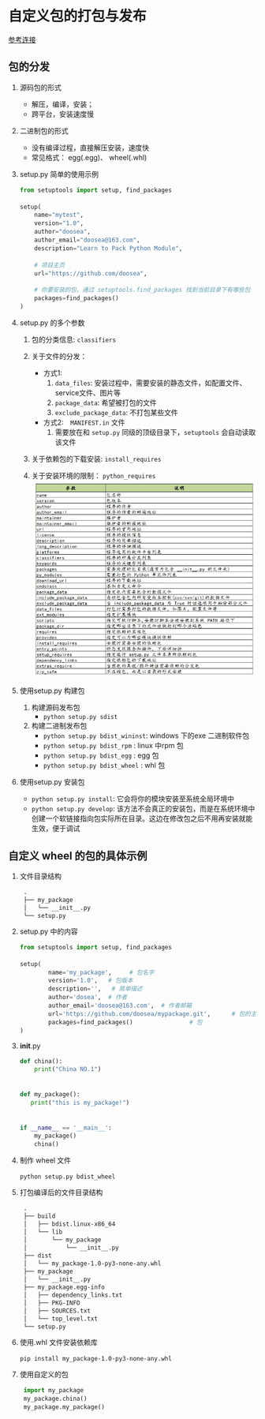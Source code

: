 # 自定义包的打包与发布

[参考连接](https://zhuanlan.zhihu.com/p/276461821?utm_source=wechat_timeline)


## 包的分发
   
   1. 源码包的形式
       - 解压，编译，安装； 
       - 跨平台，安装速度慢
   2. 二进制包的形式
        - 没有编译过程，直接解压安装，速度快
        - 常见格式： egg(.egg)、 wheel(.whl)
       
   3. setup.py 简单的使用示例
        ```python
        from setuptools import setup, find_packages

        setup(
            name="mytest",
            version="1.0",
            author="doosea",
            author_email="doosea@163.com",
            description="Learn to Pack Python Module",
        
            # 项目主页
            url="https://github.com/doosea", 
        
            # 你要安装的包，通过 setuptools.find_packages 找到当前目录下有哪些包
            packages=find_packages()
        )
        ```
   4. setup.py 的多个参数
        1.  包的分类信息: `classifiers`
        2.  关于文件的分发： 
             - 方式1: 
                1. `data_files`: 安装过程中，需要安装的静态文件，如配置文件、service文件、图片等
                2. `package_data`: 希望被打包的文件
                3. `exclude_package_data`: 不打包某些文件
            - 方式2:　`MANIFEST.in` 文件
                1. 需要放在和 `setup.py` 同级的顶级目录下，`setuptools` 会自动读取该文件
  
        3. 关于依赖包的下载安装: `install_requires`
        4. 关于安装环境的限制： `python_requires`
        ![setup参数说明](setup_param.jpg)
   5. 使用setup.py 构建包
        1. 构建源码发布包
            - `python setup.py sdist`  
        2. 构建二进制发布包
            - `python setup.py bdist_wininst`: windows 下的exe 二进制软件包
            - `python setup.py bdist_rpm` : linux 中rpm 包
            - `python setup.py bdist_egg` : egg 包
            - `python setup.py bdist_wheel` : whl 包
   6. 使用setup.py 安装包
        - `python setup.py install`: 它会将你的模块安装至系统全局环境中
        - `python setup.py develop`:  该方法不会真正的安装包，而是在系统环境中创建一个软链接指向包实际所在目录。这边在修改包之后不用再安装就能生效，便于调试        
                
   

## 自定义 wheel 的包的具体示例
1. 文件目录结构

        .
        ├── my_package
        │   └── __init__.py
        └── setup.py

2. setup.py 中的内容
    ```python
    from setuptools import setup, find_packages
    
    setup(
            name='my_package',     # 包名字
            version='1.0',   # 包版本
            description='',   # 简单描述
            author='dosea',  # 作者
            author_email='doosea@163.com',  # 作者邮箱
            url='https://github.com/doosea/mypackage.git',      # 包的主页
            packages=find_packages()                # 包
    )  

    ```

3. __init__.py 
    ```python
    def china():
        print("China NO.1")
    
    
    def my_package():
       print("this is my_package!")
    
    
    if __name__ == '__main__':
        my_package()
        china()
    ```

4. 制作 wheel 文件

    `python setup.py bdist_wheel`

5. 打包编译后的文件目录结构

        .
        ├── build
        │   ├── bdist.linux-x86_64
        │   └── lib
        │       └── my_package
        │           └── __init__.py
        ├── dist
        │   └── my_package-1.0-py3-none-any.whl
        ├── my_package
        │   └── __init__.py
        ├── my_package.egg-info
        │   ├── dependency_links.txt
        │   ├── PKG-INFO
        │   ├── SOURCES.txt
        │   └── top_level.txt
        └── setup.py
        
6. 使用.whl 文件安装依赖库
    
    `pip install my_package-1.0-py3-none-any.whl`
    
7. 使用自定义的包
    
   ```python
    import my_package
    my_package.china()
    my_package.my_package()
   ``` 
